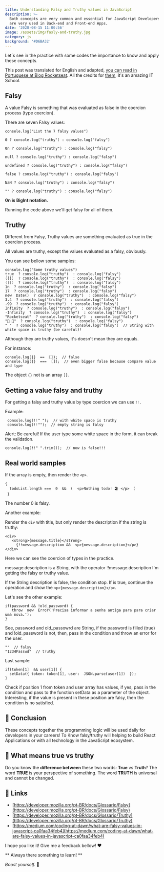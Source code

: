 ```yaml
---
title: Understanding Falsy and Truthy values in JavaScript
description: >-
  Both concepts are very common and essential for JavaScript Developers. They
  are very used in Back-end and Front-end Apps.
date: '2020-08-15 11:00:56'
image: /assets/img/fasly-and-truthy.jpg
category: js
background: '#D6BA32'
---
```

Let´s see in the practice with some codes the importance to know and apply these concepts.

This post was translated for English and adapted, [you can read in Portuguese at Blog Rocketseat](https://blog.rocketseat.com.br/entendendo-falsy-e-truthy-no-javascript/).  All the credits for [them](https://rocketseat.com.br/), it's an amazing IT School.

## Falsy

A value Falsy is something that was evaluated as false in the coercion process (type coercion).

There are seven Falsy values:

```
console.log("List the 7 falsy values")

0 ? console.log("truthy") : console.log("falsy")

0n ? console.log("truthy") : console.log("falsy")

null ? console.log("truthy") : console.log("falsy")

undefined ? console.log("truthy") : console.log("falsy")

false ? console.log("truthy") : console.log("falsy")

NaN ? console.log("truthy") : console.log("falsy")

"" ? console.log("truthy") : console.log("falsy")
```

**0n is BigInt notation.**

Running the code above we'll get falsy for all of them.

## Truthy

Different from Falsy, Truthy values are something evaluated as true in the coercion process.

All values are truthy, except the values evaluated as a falsy, obviously.

You can see bellow some samples:

```
console.log("Some truthy values") 
true  ? console.log("truthy")  : console.log("falsy")
({})  ? console.log("truthy")  : console.log("falsy") 
([])  ? console.log("truthy")  : console.log("falsy") 
1n  ? console.log("truthy")  : console.log("falsy") 
17  ? console.log("truthy")  : console.log("falsy") 
new  Date()  ? console.log("truthy")  : console.log("falsy") 
3.4  ? console.log("truthy")  : console.log("falsy")  
-99  ? console.log("truthy")  : console.log("falsy")  
Infinity  ? console.log("truthy")  : console.log("falsy") 
-Infinity  ? console.log("truthy")  : console.log("falsy") 
"Rocketseat"  ? console.log("truthy")  : console.log("falsy")  
"🚀 💺"  ? console.log("truthy")  : console.log("falsy")  
" "  ? console.log("truthy")  : console.log("falsy")  // String with white space is truthy (be careful)!
```

Although they are truthy values, it's doesn't mean they are equals.

For instance:

```
console.log({}  ==  []);  // false 
console.log({}  ===  []);  // even bigger false because compare value and type
```

The object `{}` not is an array `[]`.

## Getting a value falsy and truthy

For getting a falsy and truthy value by type coercion we can use `!!`.

Example:

```
 console.log(!!" ");  // with white space is truthy
 console.log(!!"");  // empty string is falsy
```

Alert: Be careful! If the user type some white space in the form, it can break the validation.

```
console.log(!!" ".trim());  // now is false!!!
```

## Real world samples

If the array is empty, then render the `<p>`.

```
{
  todoList.length ===  0  &&  (  <p>Nothing todo! 🏖️ </p>  )
 }
```
The number 0 is falsy.

Another example:

Render the `div` with title, but only render the description if the string is truthy:

```
<div>  
   <strong>{message.title}</strong>  
     {!!message.description &&  <p>{message.description}</p>}
</div>

```

Here we can see the coercion of types in the practice.

message.description is a String, with the operator !!message.description I'm getting the falsy or truthy value.

If the String description is false, the condition stop. If is true, continue the operation and show the `<p>{message.description}</p>`.

Let's see the other example:

```
if(password && !old_password) {  
   throw  new  Error('Precisa informar a senha antiga para para criar uma nova.');
}
```

See, password and old_passowrd are String, if the password is filled (true) and !old_password is not, then, pass in the condition and throw an error for the user.

```
""  // falsy  
"1234Passwd"  // truthy
```
Last sample:
```
if(token[1]  && user[1]) { 
  setData({ token: token[1], user:  JSON.parse(user[1])  });
}
```

Check if position 1 from token and user array has values, if yes, pass in the condition and pass to the function setData as a parameter of the object.
Interesting, if the value is present in these position are falsy, then the condition is no satisfied.


## 🏁 Conclusion

These concepts together the programming logic will be used daily for developers in your careers! To Know falsy/truthy will helping to build React Applications or with all technology in the JavaScript ecosystem. 

## 🗽 What means true vs truthy

Do you know the  **difference between**  these two words:  **True**  vs  **Truth**? The word  **TRUE**  is your perspective of something. The word  **TRUTH**  is universal and cannot be changed.


## 🔗 Links

-   [https://developer.mozilla.org/pt-BR/docs/Glossario/Falsy](https://developer.mozilla.org/pt-BR/docs/Glossario/Falsy)
-   [https://developer.mozilla.org/pt-BR/docs/Glossario/Truthy](https://developer.mozilla.org/pt-BR/docs/Glossario/Truthy)
-   [https://medium.com/coding-at-dawn/what-are-falsy-values-in-javascript-ca0faa34feb4](https://medium.com/coding-at-dawn/what-are-falsy-values-in-javascript-ca0faa34feb4)

I hope you like it! Give me a feedback bellow! ♥️

** Always there something to learn! ** 

*Boost yourself.* 🚀
